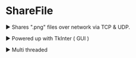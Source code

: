 # ShareFile
▶ Shares ".png" files over network via TCP &amp; UDP.

▶ Powered up with TkInter ( GUI )

▶ Multi threaded
